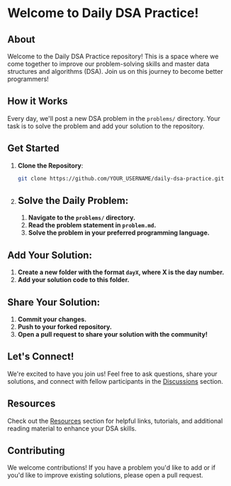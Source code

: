 # Welcome to Daily DSA Practice!

## About

Welcome to the Daily DSA Practice repository! This is a space where we come together to improve our problem-solving skills and master data structures and algorithms (DSA). Join us on this journey to become better programmers!

## How it Works

Every day, we'll post a new DSA problem in the `problems/` directory. Your task is to solve the problem and add your solution to the repository.

## Get Started

1. **Clone the Repository**: 
   ```bash
   git clone https://github.com/YOUR_USERNAME/daily-dsa-practice.git
2. ## Solve the Daily Problem:

   1. **Navigate to the `problems/` directory.**
   2. **Read the problem statement in `problem.md`.**
   3. **Solve the problem in your preferred programming language.**

## Add Your Solution:

1. **Create a new folder with the format `dayX`, where X is the day number.**
2. **Add your solution code to this folder.**

## Share Your Solution:

1. **Commit your changes.**
2. **Push to your forked repository.**
3. **Open a pull request to share your solution with the community!**

## Let's Connect!

We're excited to have you join us! Feel free to ask questions, share your solutions, and connect with fellow participants in the [Discussions](https://github.com/YOUR_USERNAME/daily-dsa-practice/discussions) section.

## Resources

Check out the [Resources](resources/README.md) section for helpful links, tutorials, and additional reading material to enhance your DSA skills.

## Contributing

We welcome contributions! If you have a problem you'd like to add or if you'd like to improve existing solutions, please open a pull request.

